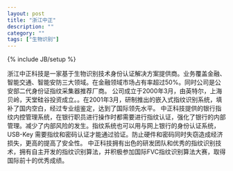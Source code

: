 ```yaml
---
layout: post
title: "浙江中正"
description: ""
category: ""
tags: ["生物识别"]
---
```

{% include JB/setup %}

浙江中正科技是一家基于生物识别技术身份认证解决方案提供商。业务覆盖金融、智能交通、智能安防三大领域。在金融领域市场占有率超过50%。同时公司是公安部二代身份证指纹采集器推荐厂商。
公司成立于2000年3月，由英特尔，上海贝岭，天堂硅谷投资成立。。在2001年3月，研制推出的嵌入式指纹识别系统，填补了国内空白，经过专业组鉴定，达到了国际领先水平。
中正科技提供的银行指纹内控管理系统，在银行职员进行操作时都需要进行指纹认证，强化了银行的内部管理。减少了内部风险的发生。指纹系统也可以用与网上银行的身份认证系统，USB-Key 需要指纹和密码认证才能通过验证。防止硬件和密码同时失窃造成经济损失，更高的提高了安全性。
中正科技拥有出色的研发团队和优秀的指纹识别技术，拥有自主开发的指纹识别算法，并积极参加国际FVC指纹识别算法大赛，取得国际前十的优秀成绩。
